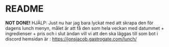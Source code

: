 # **README**
**NOT DONE!**
HJÄLP: Just nu har jag bara lyckat med att skrapa den för dagens lunch menyn, målet är att få den som hela veckan med datummet + ingredienser + pris och i slut ändan vill vi att den ska läggas till som bot i discord
hemsidan är : https://jonsjacob.gastrogate.com/lunch/

